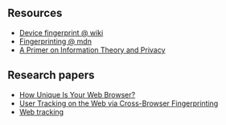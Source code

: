 ## Resources

 - [Device fingerprint @ wiki](http://en.wikipedia.org/wiki/Device_fingerprint)
 - [Fingerprinting @ mdn](https://wiki.mozilla.org/Fingerprinting)
 - [A Primer on Information Theory and Privacy](https://www.eff.org/deeplinks/2010/01/primer-information-theory-and-privacy)
 
## Research papers

 - [How Unique Is Your Web Browser?](https://panopticlick.eff.org/browser-uniqueness.pdf)
 - [User Tracking on the Web via Cross-Browser 
Fingerprinting](http://pet-portal.eu/files/articles/2011/fingerprinting/cross-browser_fingerprinting.pdf)
 - [Web tracking](http://www.snet.tu-berlin.de/fileadmin/fg220/courses/SS11/snet-project/web-tracking_schmuecker.pdf)
